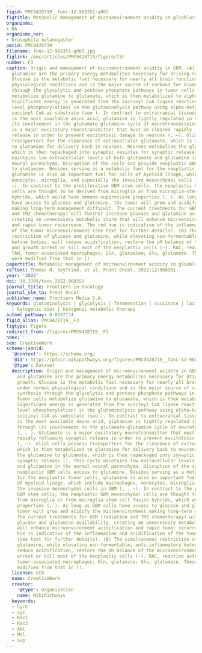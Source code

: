 ```yaml
---
figid: PMC9428719__fonc-12-968351-g003
figtitle: Metabolic management of microenvironment acidity in glioblastoma
organisms:
- NA
organisms_ner:
- Drosophila melanogaster
pmcid: PMC9428719
filename: fonc-12-968351-g003.jpg
figlink: /pmc/articles/PMC9428719/figure/f3/
number: F3
caption: Origin and management of microenvironment acidity in GBM. (A) Glucose and
  glutamine are the primary energy metabolites necessary for driving rapid GBM growth.
  Glucose is the metabolic fuel necessary for nearly all brain functions under normal
  physiological conditions and is the major source of carbons for biomass synthesis
  through the glycolytic and pentose phosphate pathways in tumor cells. Tumor cells
  metabolize glutamine to glutamate, which is then metabolized to alpha-ketoglutarate.
  Significant energy is generated from the succinyl CoA ligase reaction (substrate
  level phosphorylation) in the glutaminolysis pathway using alpha-ketoglutarate-derived
  succinyl CoA as substrate (see ). In contrast to extracranial tissues, where glutamine
  is the most available amino acid, glutamine is tightly regulated in the brain through
  its involvement in the glutamate-glutamine cycle of neurotransmission (, , ). Glutamate
  is a major excitatory neurotransmitter that must be cleared rapidly following synaptic
  release in order to prevent excitotoxic damage to neurons (, –). Glial cells possess
  transporters for the clearance of extracellular glutamate, which is then metabolized
  to glutamine for delivery back to neurons. Neurons metabolize the glutamine to glutamate,
  which is then repackaged into synaptic vesicles for synaptic release (). This cycle
  maintains low extracellular levels of both glutamate and glutamine in the normal
  neural parenchyma. Disruption of the cycle can provide neoplastic GBM cells access
  to glutamine. Besides serving as a metabolic fuel for the neoplastic tumor cells,
  glutamine is also an important fuel for cells of myeloid linage, which include macrophages,
  monocytes, microglia, and especially the invasive mesenchymal cells in GBM (, ,
  –). In contrast to the proliferative GBM stem cells, the neoplastic GBM mesenchymal
  cells are thought to be derived from microglia or from microglia-stem cell fusion
  hybrids, which would have immuno-suppressive properties (, ). As long as GBM cells
  have access to glucose and glutamine, the tumor will grow and acidify the microenvironment
  making long-term management difficult. The current treatments for GBM (radiation
  and TMZ chemotherapy) will further increase glucose and glutamine availability,
  creating an unnecessary metabolic storm that will enhance microenvironment acidification
  and rapid tumor recurrence. The red hue is indicative of the inflammation and acidification
  of the tumor microenvironment (see text for further details). (B) The simultaneous
  restriction of glucose and glutamine, while elevating non-fermentable, anti-inflammatory
  ketone bodies, will reduce acidification, restore the pH balance of the microenvironment,
  and growth arrest or kill most of the neoplastic cells (–). RAC, reactive astrocytes;
  TAM, tumor-associated macrophages; Gln, glutamine; Glu, glutamate. These images
  were modified from that in ().
papertitle: Metabolic management of microenvironment acidity in glioblastoma.
reftext: Thomas N. Seyfried, et al. Front Oncol. 2022;12:968351.
year: '2022'
doi: 10.3389/fonc.2022.968351
journal_title: Frontiers in Oncology
journal_nlm_ta: Front Oncol
publisher_name: Frontiers Media S.A.
keywords: glutaminolysis | glycolysis | fermentation | succinate | lactate | glutamate
  | ketogenic diet | ketogenic metabolic therapy
automl_pathway: 0.8197774
figid_alias: PMC9428719__F3
figtype: Figure
redirect_from: /figures/PMC9428719__F3
ndex: ''
seo: CreativeWork
schema-jsonld:
  '@context': https://schema.org/
  '@id': https://pfocr.wikipathways.org/figures/PMC9428719__fonc-12-968351-g003.html
  '@type': Dataset
  description: Origin and management of microenvironment acidity in GBM. (A) Glucose
    and glutamine are the primary energy metabolites necessary for driving rapid GBM
    growth. Glucose is the metabolic fuel necessary for nearly all brain functions
    under normal physiological conditions and is the major source of carbons for biomass
    synthesis through the glycolytic and pentose phosphate pathways in tumor cells.
    Tumor cells metabolize glutamine to glutamate, which is then metabolized to alpha-ketoglutarate.
    Significant energy is generated from the succinyl CoA ligase reaction (substrate
    level phosphorylation) in the glutaminolysis pathway using alpha-ketoglutarate-derived
    succinyl CoA as substrate (see ). In contrast to extracranial tissues, where glutamine
    is the most available amino acid, glutamine is tightly regulated in the brain
    through its involvement in the glutamate-glutamine cycle of neurotransmission
    (, , ). Glutamate is a major excitatory neurotransmitter that must be cleared
    rapidly following synaptic release in order to prevent excitotoxic damage to neurons
    (, –). Glial cells possess transporters for the clearance of extracellular glutamate,
    which is then metabolized to glutamine for delivery back to neurons. Neurons metabolize
    the glutamine to glutamate, which is then repackaged into synaptic vesicles for
    synaptic release (). This cycle maintains low extracellular levels of both glutamate
    and glutamine in the normal neural parenchyma. Disruption of the cycle can provide
    neoplastic GBM cells access to glutamine. Besides serving as a metabolic fuel
    for the neoplastic tumor cells, glutamine is also an important fuel for cells
    of myeloid linage, which include macrophages, monocytes, microglia, and especially
    the invasive mesenchymal cells in GBM (, , –). In contrast to the proliferative
    GBM stem cells, the neoplastic GBM mesenchymal cells are thought to be derived
    from microglia or from microglia-stem cell fusion hybrids, which would have immuno-suppressive
    properties (, ). As long as GBM cells have access to glucose and glutamine, the
    tumor will grow and acidify the microenvironment making long-term management difficult.
    The current treatments for GBM (radiation and TMZ chemotherapy) will further increase
    glucose and glutamine availability, creating an unnecessary metabolic storm that
    will enhance microenvironment acidification and rapid tumor recurrence. The red
    hue is indicative of the inflammation and acidification of the tumor microenvironment
    (see text for further details). (B) The simultaneous restriction of glucose and
    glutamine, while elevating non-fermentable, anti-inflammatory ketone bodies, will
    reduce acidification, restore the pH balance of the microenvironment, and growth
    arrest or kill most of the neoplastic cells (–). RAC, reactive astrocytes; TAM,
    tumor-associated macrophages; Gln, glutamine; Glu, glutamate. These images were
    modified from that in ().
  license: CC0
  name: CreativeWork
  creator:
    '@type': Organization
    name: WikiPathways
  keywords:
  - CycE
  - cyc
  - Rac1
  - Rac2
  - Akt
  - Mtl
  - svp
---
```

